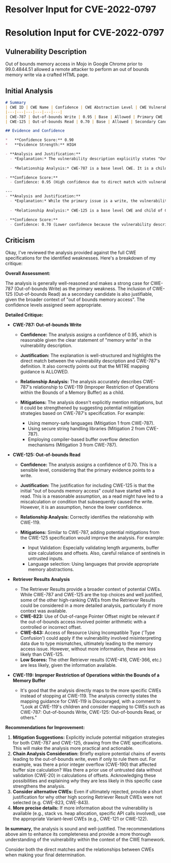 # Resolver Input for CVE-2022-0797

# Resolution Input for CVE-2022-0797

## Vulnerability Description
Out of bounds memory access in Mojo in Google Chrome prior to 99.0.4844.51 allowed a remote attacker to perform an out of bounds memory write via a crafted HTML page.

## Initial Analysis
```markdown
# Summary
| CWE ID | CWE Name | Confidence | CWE Abstraction Level | CWE Vulnerability Mapping Label | CWE-Vulnerability Mapping Notes |
|---|---|---|---|---|---|
| CWE-787 | Out-of-bounds Write | 0.95 | Base | Allowed | Primary CWE |
| CWE-125 | Out-of-bounds Read | 0.70 | Base | Allowed | Secondary Candidate CWE |

## Evidence and Confidence

*   **Confidence Score:** 0.90
*   **Evidence Strength:** HIGH

- **Analysis and Justification:**  
  - *Explanation:* The vulnerability description explicitly states "Out of bounds **memory write** in Mojo in Google Chrome prior to 99.0.4844.51 allowed a remote attacker to perform an out of bounds **memory write** via a crafted HTML page." This directly corresponds to CWE-787, which is defined as "The product writes data past the end, or before the beginning, of the intended buffer." The CVE Reference Links Content Summary also highlights "Out of bounds memory access" as the root cause and "Out of bounds memory access" as a weakness. Given the explicit mention of a **memory write** and the root cause, CWE-787 is the most appropriate primary classification. The MITRE mapping guidance for CWE-787 is ALLOWED, solidifying this choice.
  
  - *Relationship Analysis:* CWE-787 is a base level CWE. It is a child of CWE-119 (Improper Restriction of Operations within the Bounds of a Memory Buffer). CWE-787 is also related to other buffer overflow/underflow conditions.

- **Confidence Score:**  
  - Confidence: 0.95 (High confidence due to direct match with vulnerability description and confirmation from CVE reference).

---
- **Analysis and Justification:**  
  - *Explanation:* While the primary issue is a write, the vulnerability description mentions "Out of bounds memory access" which could also imply a read. CWE-125 (Out-of-bounds Read) is defined as "The product reads data past the end, or before the beginning, of the intended buffer." It is included as a secondary candidate CWE because the initial memory access could have been a read that resulted in the condition that lead to the out-of-bounds write. However, the clear statement of an out-of-bounds **memory write** leads to it being classified as a secondary weakness.
  
  - *Relationship Analysis:* CWE-125 is a base level CWE and child of CWE-119. It is related to other memory access issues.

- **Confidence Score:**  
  - Confidence: 0.70 (Lower confidence because the vulnerability description focuses on the write.)
```

## Criticism
Okay, I've reviewed the analysis provided against the full CWE specifications for the identified weaknesses. Here's a breakdown of my critique:

**Overall Assessment:**

The analysis is generally well-reasoned and makes a strong case for CWE-787 (Out-of-bounds Write) as the primary weakness. The inclusion of CWE-125 (Out-of-bounds Read) as a secondary candidate is also justifiable, given the broader context of "out of bounds memory access". The confidence levels assigned seem appropriate.

**Detailed Critique:**

*   **CWE-787: Out-of-bounds Write**

    *   **Confidence:** The analysis assigns a confidence of 0.95, which is reasonable given the clear statement of "memory write" in the vulnerability description.
    *   **Justification:** The explanation is well-structured and highlights the direct match between the vulnerability description and CWE-787's definition. It also correctly points out that the MITRE mapping guidance is ALLOWED.
    *   **Relationship Analysis:** The analysis accurately describes CWE-787's relationship to CWE-119 (Improper Restriction of Operations within the Bounds of a Memory Buffer) as a child.
    *   **Mitigations:** The analysis doesn't explicitly mention mitigations, but it could be strengthened by suggesting potential mitigation strategies based on CWE-787's specification. For example:

        *   Using memory-safe languages (Mitigation 1 from CWE-787).
        *   Using secure string handling libraries (Mitigation 2 from CWE-787).
        *   Employing compiler-based buffer overflow detection mechanisms (Mitigation 3 from CWE-787).

*   **CWE-125: Out-of-bounds Read**

    *   **Confidence:** The analysis assigns a confidence of 0.70. This is a sensible level, considering that the primary evidence points to a write.
    *   **Justification:** The justification for including CWE-125 is that the initial "out of bounds memory access" *could* have started with a read. This is a reasonable assumption, as a read might have led to a miscalculation or condition that subsequently caused the write. However, it is an assumption, hence the lower confidence.
    *   **Relationship Analysis:** Correctly identifies the relationship with CWE-119.
    *   **Mitigations:**  Similar to CWE-787, adding potential mitigations from the CWE-125 specification would improve the analysis. For example:

        *   Input Validation: Especially validating length arguments, buffer size calculations and offsets. Also, careful reliance of sentinels in untrusted inputs.
        *   Language selection: Using languages that provide appropriate memory abstractions.

*   **Retriever Results Analysis**

    *   The Retriever Results provide a broader context of potential CWEs. While CWE-787 and CWE-125 are the top choices and well justified, some of the other high-ranking CWEs from the Retriever Results could be considered in a more detailed analysis, particularly if more context was available.
    *   **CWE-823:** Use of Out-of-range Pointer Offset might be relevant if the out-of-bounds access involved pointer arithmetic with a controlled or incorrect offset.
    *   **CWE-843:** Access of Resource Using Incompatible Type ('Type Confusion') could apply if the vulnerability involved misinterpreting data due to type mismatches, ultimately leading to the memory access issue. However, without more information, these are less likely than CWE-125.
    *   **Low Scores:** The other Retriever results (CWE-416, CWE-366, etc.) are less likely, given the information available.
*   **CWE-119: Improper Restriction of Operations within the Bounds of a Memory Buffer**

    *   It's good that the analysis directly maps to the more specific CWEs instead of stopping at CWE-119. The analysis correctly states the mapping guidance for CWE-119 is Discouraged, with a comment to "Look at CWE-119's children and consider mapping to CWEs such as CWE-787: Out-of-bounds Write, CWE-125: Out-of-bounds Read, or others."

**Recommendations for Improvement:**

1.  **Mitigation Suggestions:** Explicitly include potential mitigation strategies for both CWE-787 and CWE-125, drawing from the CWE specifications. This will make the analysis more practical and actionable.
2.  **Chain Analysis Consideration:** Briefly explore potential chains of events leading to the out-of-bounds write, even if only to rule them out. For example, was there a prior integer overflow (CWE-190) that affected buffer size calculation? Was there a prior use of untrusted data without validation (CWE-20) in calculations of offsets. Acknowledging these possibilities and explaining *why* they are less likely in this specific case strengthens the analysis.
3.  **Consider alternative CWEs:** Even if ultimately rejected, provide a short justification for why other high scoring Retriever Result CWEs were not selected (e.g. CWE-823, CWE-843).
4.  **More precise details:** If more information about the vulnerability is available (e.g., stack vs. heap allocation, specific API calls involved), use the appropriate Variant-level CWEs (e.g., CWE-121 or CWE-122).

**In summary,** the analysis is sound and well-justified. The recommendations above aim to enhance its completeness and provide a more thorough understanding of the vulnerability within the context of the CWE framework.

Consider both the direct matches and the relationships between CWEs
when making your final determination.
        